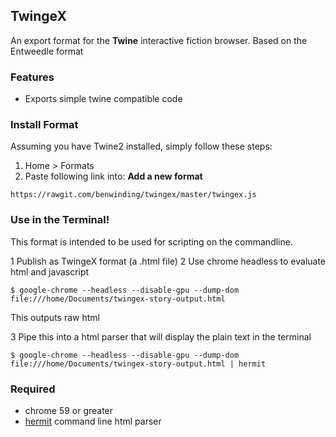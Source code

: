 ## TwingeX
An export format for the **Twine** interactive fiction browser. Based on the Entweedle format

### Features
- Exports simple twine compatible code

### Install Format
Assuming you have Twine2 installed, simply follow these steps:

1. Home > Formats
2. Paste following link into: **Add a new format**

`https://rawgit.com/benwinding/twingex/master/twingex.js`

### Use in the Terminal!
This format is intended to be used for scripting on the commandline.

1 Publish as TwingeX format (a .html file)
2 Use chrome headless to evaluate html and javascript

`$ google-chrome --headless --disable-gpu --dump-dom file:///home/Documents/twingex-story-output.html`

This outputs raw html

3 Pipe this into a html parser that will display the plain text in the terminal

`$ google-chrome --headless --disable-gpu --dump-dom file:///home/Documents/twingex-story-output.html | hermit`

### Required
- chrome 59 or greater
- [hermit](https://github.com/thlorenz/hermit) command line html parser